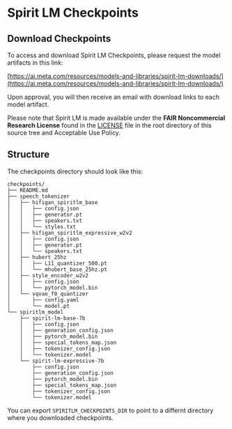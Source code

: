 # Spirit LM Checkpoints

## Download Checkpoints
To access and download Spirit LM Checkpoints, please request the model artifacts in this link:

[https://ai.meta.com/resources/models-and-libraries/spirit-lm-downloads/](https://ai.meta.com/resources/models-and-libraries/spirit-lm-downloads/)

Upon approval, you will then receive an email with download links to each model artifact.

Please note that Spirit LM is made available under the **FAIR Noncommercial Research License**
found in the [LICENSE](../LICENSE) file in the root directory of this source tree and Acceptable Use Policy.

## Structure
The checkpoints directory should look like this:
```
checkpoints/
├── README.md
├── speech_tokenizer
│   ├── hifigan_spiritlm_base
│   │   ├── config.json
│   │   ├── generator.pt
│   │   ├── speakers.txt
│   │   └── styles.txt
│   ├── hifigan_spiritlm_expressive_w2v2
│   │   ├── config.json
│   │   ├── generator.pt
│   │   └── speakers.txt
│   ├── hubert_25hz
│   │   ├── L11_quantizer_500.pt
│   │   └── mhubert_base_25hz.pt
│   ├── style_encoder_w2v2
│   │   ├── config.json
│   │   └── pytorch_model.bin
│   └── vqvae_f0_quantizer
│       ├── config.yaml
│       └── model.pt
└── spiritlm_model
    ├── spirit-lm-base-7b
    │   ├── config.json
    │   ├── generation_config.json
    │   ├── pytorch_model.bin
    │   ├── special_tokens_map.json
    │   ├── tokenizer_config.json
    │   └── tokenizer.model
    └── spirit-lm-expressive-7b
        ├── config.json
        ├── generation_config.json
        ├── pytorch_model.bin
        ├── special_tokens_map.json
        ├── tokenizer_config.json
        └── tokenizer.model
```
You can export `SPIRITLM_CHECKPOINTS_DIR` to point to a differnt directory where you downloaded checkpoints.